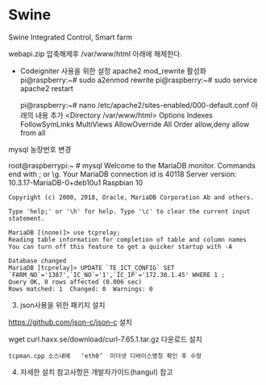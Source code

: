 # Swine
Swine Integrated Control, Smart farm


webapi.zip 압축해제후 /var/www/html 아래에 해제한다. 
- Codeigniter 사용을 위한 설정 
	apache2 mod_rewrite 활성화 	
	pi@raspberry:~#  sudo a2enmod rewrite
	pi@raspberry:~#  sudo service apache2 restart

	pi@raspberry:~#  nano /etc/apache2/sites-enabled/000-default.conf 아래의 내용 추가
	<Directory /var/www/html> 
	Options Indexes FollowSymLinks MultiViews 
	AllowOverride All 
	Order allow,deny 
	allow from all 
	</Directory>
 
 
 mysql 농장번호 변경
 
 root@raspberrypi:~ # mysql
	Welcome to the MariaDB monitor.  Commands end with ; or \g.
	Your MariaDB connection id is 40118
	Server version: 10.3.17-MariaDB-0+deb10u1 Raspbian 10
	
	Copyright (c) 2000, 2018, Oracle, MariaDB Corporation Ab and others.
	
	Type 'help;' or '\h' for help. Type '\c' to clear the current input statement.
	
	MariaDB [(none)]> use tcprelay;
	Reading table information for completion of table and column names
	You can turn off this feature to get a quicker startup with -A
	
	Database changed
	MariaDB [tcprelay]> UPDATE `TE_ICT_CONFIG` SET `FARM_NO`='1387',`IC_NO`='1',`IC_IP`='172.30.1.45' WHERE 1 ;
	Query OK, 0 rows affected (0.006 sec)
	Rows matched: 1  Changed: 0  Warnings: 0
  
  3. json사용을 위한 패키지 설치
  
  https://github.com/json-c/json-c  설치
  
  wget curl.haxx.se/download/curl-7.65.1.tar.gz   다운로드 설치
  
  
	tcpman.cpp 소스내에   ‘eth0’  이더넷 디바이스명칭 확인 후 수정
	
	
 4. 자세한 설치 참고사항은 개발자가이드(hangul) 참고 
  
  
  
  
  
  
